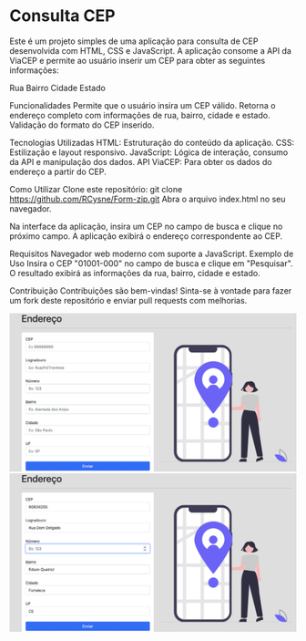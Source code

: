 # Consulta CEP
Este é um projeto simples de uma aplicação para consulta de CEP desenvolvida com HTML, CSS e JavaScript. A aplicação consome a API da ViaCEP
e permite ao usuário inserir um CEP para obter as seguintes informações:

Rua
Bairro
Cidade
Estado


Funcionalidades
Permite que o usuário insira um CEP válido.
Retorna o endereço completo com informações de rua, bairro, cidade e estado.
Validação do formato do CEP inserido.

Tecnologias Utilizadas
HTML: Estruturação do conteúdo da aplicação.
CSS: Estilização e layout responsivo.
JavaScript: Lógica de interação, consumo da API e manipulação dos dados.
API ViaCEP: Para obter os dados do endereço a partir do CEP.

Como Utilizar
Clone este repositório:
git clone https://github.com/RCysne/Form-zip.git
Abra o arquivo index.html no seu navegador.

Na interface da aplicação, insira um CEP no campo de busca e clique no próximo campo. A aplicação exibirá o endereço correspondente ao CEP.

Requisitos
Navegador web moderno com suporte a JavaScript.
Exemplo de Uso
Insira o CEP "01001-000" no campo de busca e clique em "Pesquisar". O resultado exibirá as informações da rua, bairro, cidade e estado.

Contribuição
Contribuições são bem-vindas! Sinta-se à vontade para fazer um fork deste repositório e enviar pull requests com melhorias.


![Cep-01](https://github.com/RCysne/Form-zip/blob/main/cep-01.png)
![Cep-02](https://github.com/RCysne/Form-zip/blob/main/cep-02.png)

